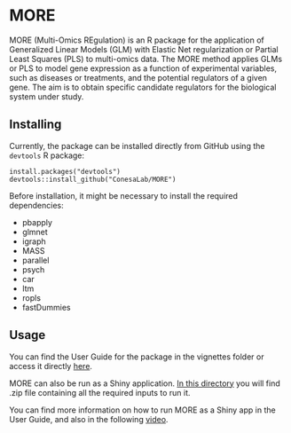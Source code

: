 # MORE

MORE (Multi-Omics REgulation) is an R package for the application of Generalized Linear Models (GLM) with Elastic Net 
regularization or Partial Least Squares (PLS) to multi-omics data. The MORE method applies GLMs or PLS to model gene expression 
as a function of experimental variables, such as diseases or treatments, and the potential regulators of a given gene.
The aim is to obtain specific candidate regulators for the biological system under study.


## Installing

Currently, the package can be installed directly from GitHub using the `devtools` R package:

    install.packages("devtools")
    devtools::install_github("ConesaLab/MORE")

Before installation, it might be necessary to install the required dependencies:

* pbapply
* glmnet
* igraph
* MASS
* parallel
* psych
* car
* ltm
* ropls
* fastDummies

## Usage

You can find the User Guide for the package in the vignettes folder or access it directly [here](https://github.com/ConesaLab/MORE/blob/master/vignettes/UserGuide.pdf).

MORE can also be run as a Shiny application. [In this directory](https://bitbucket.org/ConesaLab/more/downloads/) 
you will find .zip file containing all the required inputs to run it.

You can find more information on how to run MORE as a Shiny app in the User Guide,
and also in the following [video](https://youtu.be/SSIaeFRNsXg).

